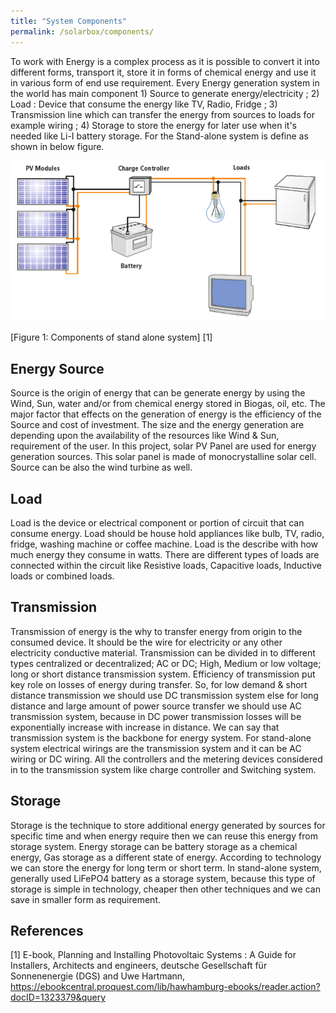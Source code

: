 ```yaml
---
title: "System Components"
permalink: /solarbox/components/
---
```


To work with Energy is a complex process as it is possible to convert it into different forms, transport it, store it in forms of chemical energy and use it in various form of end use requirement. Every Energy generation system in the world has main component 1) Source to generate energy/electricity ; 2) Load : Device that consume the energy like TV, Radio, Fridge ; 3) Transmission line which can transfer the energy from sources to loads for example wiring ;  4) Storage to store the energy for later use when it's needed like Li-I battery storage.  For the Stand-alone system is define as shown in below figure.

![Components of stand alone system](/media_files/stand_alone_pv_systems.png)

[Figure 1: Components of stand alone system] [1]

## Energy Source

Source is the origin of energy that can be generate energy by using the Wind, Sun, water and/or from chemical energy stored in Biogas, oil, etc. The major factor that effects on the generation of energy is the efficiency of the Source and cost of investment. The size and the energy generation are depending upon the availability of the resources like Wind & Sun, requirement of the user. In this project, solar PV Panel are used for energy generation sources. This solar panel is made of monocrystalline solar cell. Source can be also the wind turbine as well. 
 
## Load

Load is the device or electrical component or portion of circuit that can consume energy. Load should be house hold appliances like bulb, TV, radio, fridge, washing machine or coffee machine. Load is the describe with how much energy they consume in watts. There are different types of loads are connected within the circuit like Resistive loads, Capacitive loads, Inductive loads or combined loads. 

## Transmission

Transmission of energy is the why to transfer energy from origin to the consumed device. It should be the wire for electricity or any other electricity conductive material. Transmission can be divided in to different types centralized or decentralized; AC or DC; High, Medium or low voltage; long or short distance transmission system. Efficiency of transmission put key role on losses of energy during transfer. So, for low demand & short distance transmission we should use DC transmission system else for long distance and large amount of power source transfer we should use AC transmission system, because in DC power transmission losses will be exponentially increase with increase in distance. We can say that transmission system is the backbone for energy system. For stand-alone system electrical wirings are the transmission system and it can be AC wiring or DC wiring. All the controllers and the metering devices considered in to the transmission system like charge controller and Switching system.  
 
## Storage

Storage is the technique to store additional energy generated by sources for specific time and when energy require then we can reuse this energy from storage system. Energy storage can be battery storage as a chemical energy, Gas storage as a different state of energy. According to technology we can store the energy for long term or short term. In stand-alone system, generally used LiFePO4 battery as a storage system, because this type of storage is simple in technology, cheaper then other techniques and we can save in smaller form as requirement. 
 
## References
 
[1] E-book, Planning and Installing Photovoltaic Systems : A Guide for Installers, Architects and engineers, deutsche Gesellschaft für Sonnenenergie (DGS) and Uwe Hartmann, https://ebookcentral.proquest.com/lib/hawhamburg-ebooks/reader.action?docID=1323379&query
